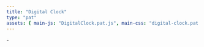 ```yaml
---
title: "Digital Clock"
type: "pat"
assets: { main-js: "DigitalClock.pat.js", main-css: "digital-clock.pat.css" }
---
```


<div class="pat-digital-clock__base" data-js-pat="DigitalClock">
  <time class="cmp-time__base js-digital-clock__time" datetime="">-</time>
</div>
